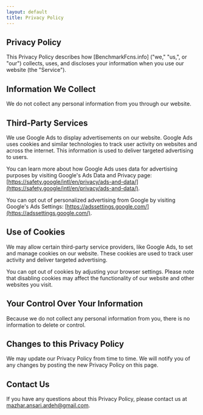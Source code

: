 ```yaml
---
layout: default
title: Privacy Policy
---
```

<h2>Privacy Policy</h2>
This Privacy Policy describes how [BenchmarkFcns.info] ("we," "us,", or "our") collects, uses, and discloses your information when you use our website (the "Service").

## Information We Collect

We do not collect any personal information from you through our website.

## Third-Party Services

We use Google Ads to display advertisements on our website. Google Ads uses cookies and similar technologies to track user activity on websites and across the internet. This information is used to deliver targeted advertising to users.

You can learn more about how Google Ads uses data for advertising purposes by visiting Google's Ads Data and Privacy page: [https://safety.google/intl/en/privacy/ads-and-data/](https://safety.google/intl/en/privacy/ads-and-data/).

You can opt out of personalized advertising from Google by visiting Google's Ads Settings: [https://adssettings.google.com/](https://adssettings.google.com/).

## Use of Cookies

We may allow certain third-party service providers, like Google Ads, to set and manage cookies on our website. These cookies are used to track user activity and deliver targeted advertising.

You can opt out of cookies by adjusting your browser settings. Please note that disabling cookies may affect the functionality of our website and other websites you visit.

## Your Control Over Your Information

Because we do not collect any personal information from you, there is no information to delete or control.

## Changes to this Privacy Policy

We may update our Privacy Policy from time to time. We will notify you of any changes by posting the new Privacy Policy on this page.

## Contact Us

If you have any questions about this Privacy Policy, please contact us at mazhar.ansari.ardeh@gmail.com.